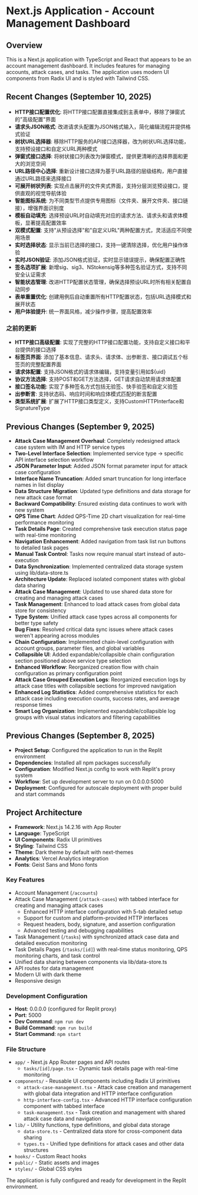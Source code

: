 # Next.js Application - Account Management Dashboard

## Overview
This is a Next.js application with TypeScript and React that appears to be an account management dashboard. It includes features for managing accounts, attack cases, and tasks. The application uses modern UI components from Radix UI and is styled with Tailwind CSS.

## Recent Changes (September 10, 2025)
- **HTTP接口配置优化**: 将HTTP接口配置直接集成到主表单中，移除了弹窗式的"高级配置"界面
- **请求头JSON格式**: 改进请求头配置为JSON格式输入，简化编辑流程并提供格式验证
- **树状URL选择器**: 移除HTTP服务的API接口选择器，改为树状URL选择功能，支持预设接口和自定义URL两种模式
- **弹窗式接口选择**: 将树状接口列表改为弹窗模式，提供更清晰的选择界面和更大的浏览空间
- **URL路径中心选择**: 重新设计接口选择为基于URL路径的层级结构，用户直接通过URL路径来选择接口
- **可展开树状列表**: 实现点击展开的文件夹式界面，支持分层浏览预设接口，提供直观的视觉导航体验
- **智能图标系统**: 为不同类型节点提供专用图标（文件夹、展开文件夹、接口链接），增强界面识别度
- **模板自动填充**: 选择预设URL时自动填充对应的请求方法、请求头和请求体模板，显著提高配置效率
- **双模式配置**: 支持"从预设选择"和"自定义URL"两种配置方式，灵活适应不同使用场景
- **实时选择状态**: 显示当前已选择的接口，支持一键清除选择，优化用户操作体验
- **实时JSON验证**: 添加JSON格式验证，实时显示错误提示，确保配置正确性
- **签名选项扩展**: 新增sig、sig3、NStokensig等多种签名验证方式，支持不同安全认证需求
- **智能状态管理**: 改进HTTP配置状态管理，确保选择预设URL时所有相关配置自动同步
- **表单重置优化**: 创建用例后自动重置所有HTTP配置状态，包括URL选择模式和展开状态
- **用户体验提升**: 统一界面风格，减少操作步骤，提高配置效率

### 之前的更新
- **HTTP接口高级配置**: 实现了完整的HTTP接口配置功能，支持自定义接口和平台提供的接口选择
- **标签页界面**: 添加了基本信息、请求头、请求体、出参断言、接口调试五个标签页的完整配置界面
- **请求体配置**: 支持JSON格式的请求体编辑，支持变量引用如${uid}
- **协议方法选择**: 支持POST和GET方法选择，GET请求自动禁用请求体配置
- **接口签名功能**: 实现了多种签名方式包括无验签、快手验签和自定义验签
- **出参断言**: 支持状态码、响应时间和响应体模式匹配的断言配置
- **类型系统扩展**: 扩展了HTTP接口类型定义，支持CustomHTTPInterface和SignatureType

## Previous Changes (September 9, 2025)
- **Attack Case Management Overhaul**: Completely redesigned attack case system with IM and HTTP service types
- **Two-Level Interface Selection**: Implemented service type -> specific API interface selection workflow
- **JSON Parameter Input**: Added JSON format parameter input for attack case configuration
- **Interface Name Truncation**: Added smart truncation for long interface names in list display
- **Data Structure Migration**: Updated type definitions and data storage for new attack case format
- **Backward Compatibility**: Ensured existing data continues to work with new system
- **QPS Time Chart**: Added QPS-Time 2D chart visualization for real-time performance monitoring
- **Task Details Page**: Created comprehensive task execution status page with real-time monitoring
- **Navigation Enhancement**: Added navigation from task list run buttons to detailed task pages
- **Manual Task Control**: Tasks now require manual start instead of auto-execution
- **Data Synchronization**: Implemented centralized data storage system using lib/data-store.ts
- **Architecture Update**: Replaced isolated component states with global data sharing
- **Attack Case Management**: Updated to use shared data store for creating and managing attack cases
- **Task Management**: Enhanced to load attack cases from global data store for consistency
- **Type System**: Unified attack case types across all components for better type safety
- **Bug Fixes**: Resolved critical data sync issues where attack cases weren't appearing across modules
- **Chain Configuration**: Implemented chain-level configuration with account groups, parameter files, and global variables
- **Collapsible UI**: Added expandable/collapsible chain configuration section positioned above service type selection
- **Enhanced Workflow**: Reorganized creation flow with chain configuration as primary configuration point
- **Attack Case Grouped Execution Logs**: Reorganized execution logs by attack case titles with collapsible sections for improved navigation
- **Enhanced Log Statistics**: Added comprehensive statistics for each attack case including execution counts, success rates, and average response times
- **Smart Log Organization**: Implemented expandable/collapsible log groups with visual status indicators and filtering capabilities

## Previous Changes (September 8, 2025)
- **Project Setup**: Configured the application to run in the Replit environment  
- **Dependencies**: Installed all npm packages successfully
- **Configuration**: Modified Next.js config to work with Replit's proxy system
- **Workflow**: Set up development server to run on 0.0.0.0:5000
- **Deployment**: Configured for autoscale deployment with proper build and start commands

## Project Architecture
- **Framework**: Next.js 14.2.16 with App Router
- **Language**: TypeScript
- **UI Components**: Radix UI primitives
- **Styling**: Tailwind CSS
- **Theme**: Dark theme by default with next-themes
- **Analytics**: Vercel Analytics integration
- **Fonts**: Geist Sans and Mono fonts

### Key Features
- Account Management (`/accounts`)
- Attack Case Management (`/attack-cases`) with tabbed interface for creating and managing attack cases
  - Enhanced HTTP interface configuration with 5-tab detailed setup
  - Support for custom and platform-provided HTTP interfaces
  - Request headers, body, signature, and assertion configuration
  - Advanced testing and debugging capabilities
- Task Management (`/tasks`) with synchronized attack case data and detailed execution monitoring
- Task Details Pages (`/tasks/[id]`) with real-time status monitoring, QPS monitoring charts, and task control
- Unified data sharing between components via lib/data-store.ts
- API routes for data management
- Modern UI with dark theme
- Responsive design

### Development Configuration
- **Host**: 0.0.0.0 (configured for Replit proxy)
- **Port**: 5000
- **Dev Command**: `npm run dev`
- **Build Command**: `npm run build` 
- **Start Command**: `npm start`

### File Structure
- `app/` - Next.js App Router pages and API routes
  - `tasks/[id]/page.tsx` - Dynamic task details page with real-time monitoring
- `components/` - Reusable UI components including Radix UI primitives
  - `attack-case-management.tsx` - Attack case creation and management with global data integration and HTTP interface configuration
  - `http-interface-config.tsx` - Advanced HTTP interface configuration component with tabbed interface
  - `task-management.tsx` - Task creation and management with shared attack case data and navigation
- `lib/` - Utility functions, type definitions, and global data storage
  - `data-store.ts` - Centralized data store for cross-component data sharing
  - `types.ts` - Unified type definitions for attack cases and other data structures
- `hooks/` - Custom React hooks
- `public/` - Static assets and images  
- `styles/` - Global CSS styles

The application is fully configured and ready for development in the Replit environment.